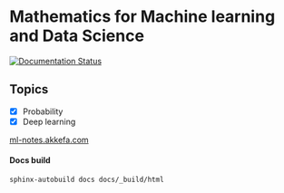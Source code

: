 # Mathematics for Machine learning and Data Science

[![Documentation Status][rtd-badge]][rtd-link]

[rtd-badge]: https://readthedocs.org/projects/ml-math/badge/?version=latest
[rtd-link]: https://ml-notes.akkefa.com/en/latest/

## Topics

- [x] Probability
- [x] Deep learning

[ml-notes.akkefa.com](ml-notes.akkefa.com)


#### Docs build

```bash
sphinx-autobuild docs docs/_build/html
```